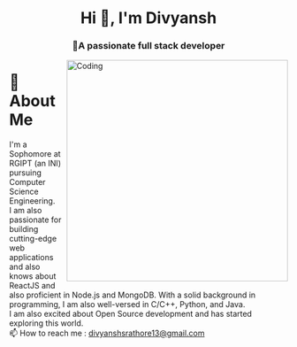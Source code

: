 <h1 align="center">Hi 👋, I'm Divyansh</h1>
<h3 align="center">🚀A passionate full stack developer </h3>
<img align ="right" alt="Coding" width="400" src="https://cdn.dribbble.com/users/1162077/screenshots/3848914/programmer.gif">

<h1><B> 🚀 About Me </B > </h1>
<p>I'm a Sophomore at RGIPT (an INI) pursuing Computer Science Engineering.</br>
 I am also passionate for building cutting-edge web applications and also knows about ReactJS and also proficient in Node.js and MongoDB. With a solid background in programming, I am also well-versed in C/C++, Python, and Java.</br>
I am also excited about Open Source development and has started exploring this world.</br>
📫 How to reach me : <a href="https://mail.google.com/mail/u/2/#inbox">divyanshsrathore13@gmail.com</a></br>
</p>
